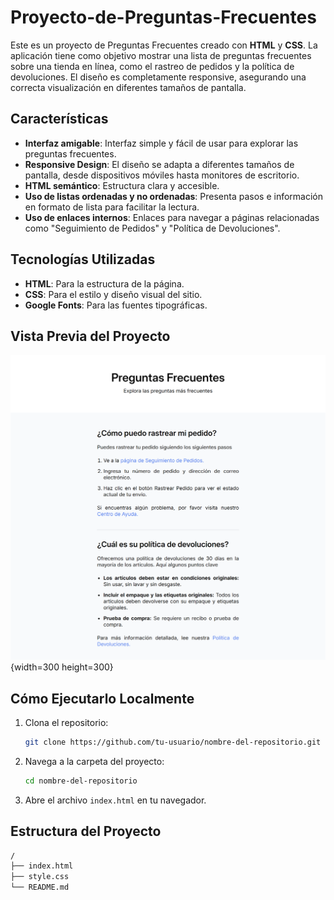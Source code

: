 # Proyecto-de-Preguntas-Frecuentes

Este es un proyecto de Preguntas Frecuentes creado con **HTML** y **CSS**. La aplicación tiene como objetivo mostrar una lista de preguntas frecuentes sobre una tienda en línea, como el rastreo de pedidos y la política de devoluciones. El diseño es completamente responsive, asegurando una correcta visualización en diferentes tamaños de pantalla.

## Características

- **Interfaz amigable**: Interfaz simple y fácil de usar para explorar las preguntas frecuentes.
- **Responsive Design**: El diseño se adapta a diferentes tamaños de pantalla, desde dispositivos móviles hasta monitores de escritorio.
- **HTML semántico**: Estructura clara y accesible.
- **Uso de listas ordenadas y no ordenadas**: Presenta pasos e información en formato de lista para facilitar la lectura.
- **Uso de enlaces internos**: Enlaces para navegar a páginas relacionadas como "Seguimiento de Pedidos" y "Política de Devoluciones".

## Tecnologías Utilizadas

- **HTML**: Para la estructura de la página.
- **CSS**: Para el estilo y diseño visual del sitio.
- **Google Fonts**: Para las fuentes tipográficas.

## Vista Previa del Proyecto

![Vista Previa del Proyecto](img/capture.png){width=300 height=300}

## Cómo Ejecutarlo Localmente

1. Clona el repositorio:
    ```bash
    git clone https://github.com/tu-usuario/nombre-del-repositorio.git
    ```
2. Navega a la carpeta del proyecto:
    ```bash
    cd nombre-del-repositorio
    ```
3. Abre el archivo `index.html` en tu navegador.

## Estructura del Proyecto

```bash
/
├── index.html
├── style.css
└── README.md

